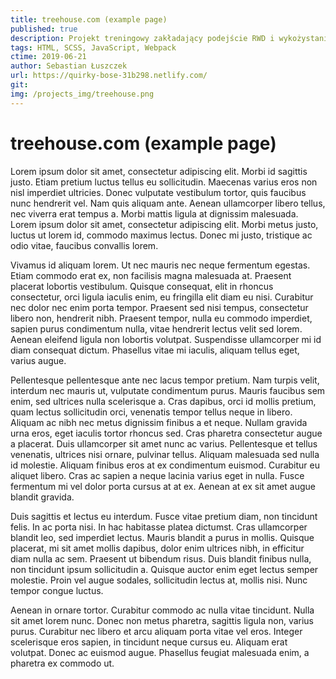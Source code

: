 ```yaml
---
title: treehouse.com (example page)
published: true
description: Projekt treningowy zakładający podejście RWD i wykożystanie Webpacka
tags: HTML, SCSS, JavaScript, Webpack
ctime: 2019-06-21
author: Sebastian Łuszczek
url: https://quirky-bose-31b298.netlify.com/
git: 
img: /projects_img/treehouse.png
---
```


# treehouse.com (example page)


Lorem ipsum dolor sit amet, consectetur adipiscing elit. Morbi id sagittis justo. Etiam pretium luctus tellus eu sollicitudin. Maecenas varius eros non nisl imperdiet ultricies. Donec vulputate vestibulum tortor, quis faucibus nunc hendrerit vel. Nam quis aliquam ante. Aenean ullamcorper libero tellus, nec viverra erat tempus a. Morbi mattis ligula at dignissim malesuada. Lorem ipsum dolor sit amet, consectetur adipiscing elit. Morbi metus justo, luctus ut lorem id, commodo maximus lectus. Donec mi justo, tristique ac odio vitae, faucibus convallis lorem.

Vivamus id aliquam lorem. Ut nec mauris nec neque fermentum egestas. Etiam commodo erat ex, non facilisis magna malesuada at. Praesent placerat lobortis vestibulum. Quisque consequat, elit in rhoncus consectetur, orci ligula iaculis enim, eu fringilla elit diam eu nisi. Curabitur nec dolor nec enim porta tempor. Praesent sed nisi tempus, consectetur libero non, hendrerit nibh. Praesent tempor, nulla eu commodo imperdiet, sapien purus condimentum nulla, vitae hendrerit lectus velit sed lorem. Aenean eleifend ligula non lobortis volutpat. Suspendisse ullamcorper mi id diam consequat dictum. Phasellus vitae mi iaculis, aliquam tellus eget, varius augue.

Pellentesque pellentesque ante nec lacus tempor pretium. Nam turpis velit, interdum nec mauris ut, vulputate condimentum purus. Mauris faucibus sem enim, sed ultrices nulla scelerisque a. Cras dapibus, orci id mollis pretium, quam lectus sollicitudin orci, venenatis tempor tellus neque in libero. Aliquam ac nibh nec metus dignissim finibus a et neque. Nullam gravida urna eros, eget iaculis tortor rhoncus sed. Cras pharetra consectetur augue a placerat. Duis ullamcorper sit amet nunc ac varius. Pellentesque et tellus venenatis, ultrices nisi ornare, pulvinar tellus. Aliquam malesuada sed nulla id molestie. Aliquam finibus eros at ex condimentum euismod. Curabitur eu aliquet libero. Cras ac sapien a neque lacinia varius eget in nulla. Fusce fermentum mi vel dolor porta cursus at at ex. Aenean at ex sit amet augue blandit gravida.

Duis sagittis et lectus eu interdum. Fusce vitae pretium diam, non tincidunt felis. In ac porta nisi. In hac habitasse platea dictumst. Cras ullamcorper blandit leo, sed imperdiet lectus. Mauris blandit a purus in mollis. Quisque placerat, mi sit amet mollis dapibus, dolor enim ultrices nibh, in efficitur diam nulla ac sem. Praesent ut bibendum risus. Duis blandit finibus nulla, non tincidunt ipsum sollicitudin a. Quisque auctor enim eget lectus semper molestie. Proin vel augue sodales, sollicitudin lectus at, mollis nisi. Nunc tempor congue luctus.

Aenean in ornare tortor. Curabitur commodo ac nulla vitae tincidunt. Nulla sit amet lorem nunc. Donec non metus pharetra, sagittis ligula non, varius purus. Curabitur nec libero et arcu aliquam porta vitae vel eros. Integer scelerisque eros sapien, in tincidunt neque cursus eu. Aliquam erat volutpat. Donec ac euismod augue. Phasellus feugiat malesuada enim, a pharetra ex commodo ut.
